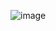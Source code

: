 ![image](https://user-images.githubusercontent.com/55586349/114511825-fbce4d80-9c6a-11eb-82aa-5bd4216707f3.png)
